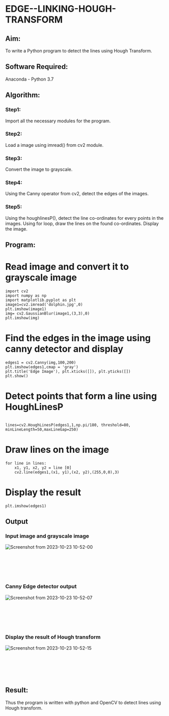 # EDGE--LINKING-HOUGH-TRANSFORM
## Aim:
To write a Python program to detect the lines using Hough Transform.

## Software Required:
Anaconda - Python 3.7

## Algorithm:
### Step1:
Import all the necessary modules for the program.

### Step2:
Load a image using imread() from cv2 module.

### Step3:
Convert the image to grayscale.

### Step4:
Using the Canny operator from cv2, detect the edges of the images.

### Step5:
Using the houghlinesP(), detect the line co-ordinates for every points in the images. Using for loop, draw the lines on the found co-ordinates. Display the image.

## Program:


# Read image and convert it to grayscale image
```
import cv2
import numpy as np
import matplotlib.pyplot as plt
image1=cv2.imread('dolphin.jpg',0)
plt.imshow(image1)
img= cv2.GaussianBlur(image1,(3,3),0)
plt.imshow(img)
```


# Find the edges in the image using canny detector and display
```
edges1 = cv2.Canny(img,100,200)
plt.imshow(edges1,cmap = 'gray')
plt.title('Edge Image'), plt.xticks([]), plt.yticks([])
plt.show()
```


# Detect points that form a line using HoughLinesP
```

lines=cv2.HoughLinesP(edges1,1,np.pi/180, threshold=80, minLineLength=50,maxLineGap=250)
```


# Draw lines on the image
```
for line in lines:
    x1, y1, x2, y2 = line [0] 
    cv2.line(edges1,(x1, y1),(x2, y2),(255,0,0),3)
```


# Display the result
```
plt.imshow(edges1)
```
## Output

### Input image and grayscale image
![Screenshot from 2023-10-23 10-52-00](https://github.com/rasika1206/EDGE--LINKING-HOUGH-TRANSFORM/assets/124434806/89479ea9-244d-4973-a723-747244dcead8)

<br>
<br>
<br>
<br>

### Canny Edge detector output
![Screenshot from 2023-10-23 10-52-07](https://github.com/rasika1206/EDGE--LINKING-HOUGH-TRANSFORM/assets/124434806/f89ef1ab-3a28-4bd4-9105-e4b056746c87)

<br>
<br>
<br>
<br>


### Display the result of Hough transform
![Screenshot from 2023-10-23 10-52-15](https://github.com/rasika1206/EDGE--LINKING-HOUGH-TRANSFORM/assets/124434806/38639f1e-6c7f-4c69-a956-94783acc9524)

<br>
<br>
<br>
<br>



## Result:
Thus the program is written with python and OpenCV to detect lines using Hough transform. 
